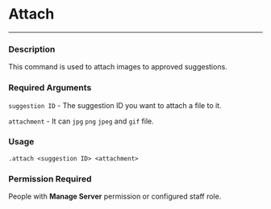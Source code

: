 # Attach
---
### Description
This command is used to attach images to approved suggestions.
### Required Arguments
`suggestion ID` - The suggestion ID you want to attach a file to it.

`attachment` - It can `jpg` `png` `jpeg` and `gif` file.
### Usage
```
.attach <suggestion ID> <attachment>
```
### Permission Required
People with **Manage Server** permission or configured staff role.
